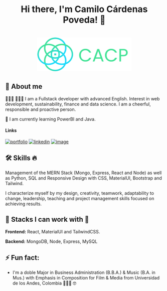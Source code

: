 <!--
**Camicardenasp/Camicardenasp** is a ✨ _special_ ✨ repository because its `README.md` (this file) appears on your GitHub profile.

Here are some ideas to get you started:

- 🔭 I’m currently working on ...
- 🌱 I’m currently learning ...
- 👯 I’m looking to collaborate on ...
- 🤔 I’m looking for help with ...
- 💬 Ask me about ...
- 📫 How to reach me: ...
- 😄 Pronouns: ...
- ⚡ Fun fact: ...
-->
<h1 align="center">Hi there, I'm Camilo Cárdenas Poveda! 👋<h1>

<p align="center"><img src="https://github.com/Camicardenasp/NEW_Portfolio/blob/main/src/assets/img/logo.svg" width="300"></a><p>

 ## 🚀 About me
🧑🏻‍🏫 👨🏻‍💻  I am a Fullstack developer with advanced English. Interest in web development, sustainability, finance and data science. I am a cheerful, responsible and proactive person.

🌱  I am currently learning PowerBI and Java.

#### Links
[![portfolio](https://img.shields.io/badge/my_portfolio-000?style=for-the-badge&logo=ko-fi&logoColor=white)](https://cacp.netlify.app/)
[![linkedin](https://img.shields.io/badge/linkedin-0A66C2?style=for-the-badge&logo=linkedin&logoColor=white)](https://www.linkedin.com/in/camicardenasp)
[![image](https://img.shields.io/badge/-Sololearn-3a464b?style=for-the-badge&logo=Sololearn&logoColor=white)](https://www.sololearn.com/profile/26806387)


## 🛠 Skills 🔥
Management of the MERN Stack (Mongo, Express, React and Node) as well as Python, SQL and Responsive Design with CSS, MaterialUI, Bootstrap and Tailwind.

I characterize myself by my design, creativity, teamwork, adaptability to change, leadership, teaching and project management skills focused on achieving results.


## 💪  Stacks I can work with  🦾

**Frontend:** React, MaterialUI and TailwindCSS.

**Backend:** MongoDB, Node, Express, MySQL

## ⚡ Fun fact: 
- I'm a doble Major in Business Administration (B.B.A.) & Music (B.A. in Mus.) with Emphasis in Composition for Film & Media from Universidad de los Andes, Colombia 🧑🏻‍🏫 🤓 
